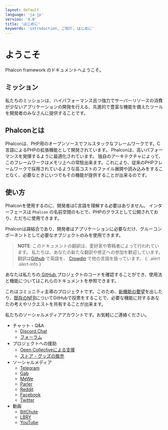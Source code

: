 ```yaml
---
layout: default
language: 'ja-jp'
version: '4.0'
title: 'はじめに'
keywords: 'introduction, ご紹介, はじめに'
---
```


# ようこそ

Phalcon framework のドキュメントへようこそ。

## ミッション

私たちのミッションは、ハイパフォーマンス且つ強力でサーバーリソースの消費が少ないアプリケーションの開発を行える、先進的で豊富な機能を備えたツールを開発者のみなさんに提供することです。

## Phalconとは

Phalconは、PHP用のオープンソースでフルスタックなフレームワークです。C言語によるPHPの拡張機能として開発されています。 Phalconは、高いパフォーマンスを発揮するように最適化されています。 独自のアーキテクチャによって、このフレームワークはメモリ上への常駐出来ます。これにより、従来のPHPフレームワークで採用されているような高コストのファイル展開や読み込みをすることなく、必要なときにいつでもその機能が提供することが出来るのです。

## 使い方

Phalconを使用するのに、開発者はC言語を理解する必要はありません。 インターフェースは `Phalcon` の名前空間のもとで、PHPのクラスとして公開されており、ただちに使用できます。

Phalconは疎結合であり、開発者はアプリケーションに必要なだけ、グルーコンポーネントとして必要なオブジェクトのみを使用できます。

> **NOTE**: このドキュメントの翻訳は、愛好家や寄稿者によって行われています。 私たちは、あなたの新たな翻訳や修正への参加を歓迎しています。 翻訳は[Github](https://github.com/phalcon/docs) で英語を、 [Crowdin](https://crowdin.com/project/phalcon-documentation) で他の言語を扱っています。
{: .alert .alert-info }

あなたは私たちの[ GitHub ](https://github.com/phalcon/cphalcon)プロジェクトのコードを確認することができ、使用法と機能についてはこれらのドキュメントを参照できます。

これはコミュニティ主導のプロジェクトです。このため、[新機能の要望](new-feature-request)を出したり、[既存のNFR](new-feature-request-list)についてGitHubで投票をすることで、必要な機能に対するあなたの考えやリクエストを共有することが出来ます。

私たちのソーシャルメディアアカウントです。お気軽にご連絡ください。

- チャット - Q&A 
  - [Discord Chat](https://phalcon.io/discord)
  - [フォーラム](https://phalcon.io/forum)
- プロジェクトへの援助 
  - [Open Collectiveによる支援](https://phalcon.io/fund)
  - [ストア - グッズの販売](https://phalcon.io/store)
- ソーシャルメディア 
  - [Telegram](https://phalcon.io/telegram)
  - [Gab](https://phalcon.io/gab)
  - [MeWe](https://phalcon.io/mewe)
  - [Parler](https://phalcon.io/parler)
  - [Reddit](https://phalcon.io/reddit)
  - [Facebook](https://phalcon.io/fb)
  - [Twitter](https://phalcon.io/t)
- 動画 
  - [BitChute](https://phalcon.io/bitchute)
  - [LBRY](https://phalcon.io/lbry)
  - [YouTube](https://phalcon.io/youtube)